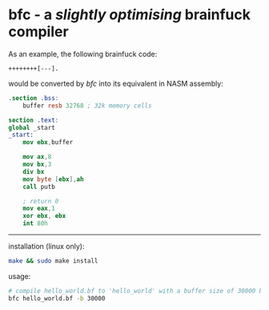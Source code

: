 # bfc - a *slightly optimising* brainfuck compiler

As an example, the following brainfuck code:
```brainfuck
++++++++[---].
```
would be converted by *bfc* into its equivalent in NASM assembly:
```nasm
.section .bss:
	buffer resb 32768 ; 32k memory cells

section .text:
global _start
_start:
	mov ebx,buffer

	mov ax,8
	mov bx,3
	div bx
	mov byte [ebx],ah
	call putb

	; return 0
	mov eax,1
	xor ebx, ebx
	int 80h
```

---

installation (linux only):
```bash
make && sudo make install
```

usage:
```bash
# compile hello_world.bf to 'hello_world' with a buffer size of 30000 bytes
bfc hello_world.bf -b 30000
```

